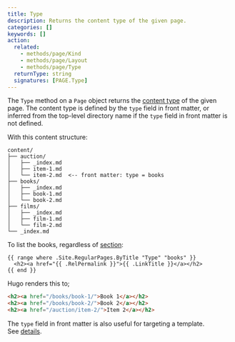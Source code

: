 ```yaml
---
title: Type
description: Returns the content type of the given page.
categories: []
keywords: []
action:
  related:
    - methods/page/Kind
    - methods/page/Layout
    - methods/page/Type
  returnType: string
  signatures: [PAGE.Type]
---
```


The `Type` method on a `Page` object returns the [content type] of the given page. The content type is defined by the `type` field in front matter,  or inferred from the top-level directory name if the `type` field in front matter is not defined.

With this content structure:

```text
content/
├── auction/
│   ├── _index.md
│   ├── item-1.md
│   └── item-2.md  <-- front matter: type = books
├── books/
│   ├── _index.md
│   ├── book-1.md
│   └── book-2.md
├── films/
│   ├── _index.md
│   ├── film-1.md 
│   └── film-2.md
└── _index.md
```

To list the books, regardless of [section]:

```go-html-template
{{ range where .Site.RegularPages.ByTitle "Type" "books" }}
  <h2><a href="{{ .RelPermalink }}">{{ .LinkTitle }}</a></h2>
{{ end }}
```

Hugo renders this to;

```html
<h2><a href="/books/book-1/">Book 1</a></h2>
<h2><a href="/books/book-2/">Book 2</a></h2>
<h2><a href="/auction/item-2/">Item 2</a></h2>
```

The `type` field in front matter is also useful for targeting a template. See&nbsp;[details].

[content type]: /getting-started/glossary/#content-type
[details]: /templates/lookup-order/#target-a-template
[section]: /getting-started/glossary/#section

